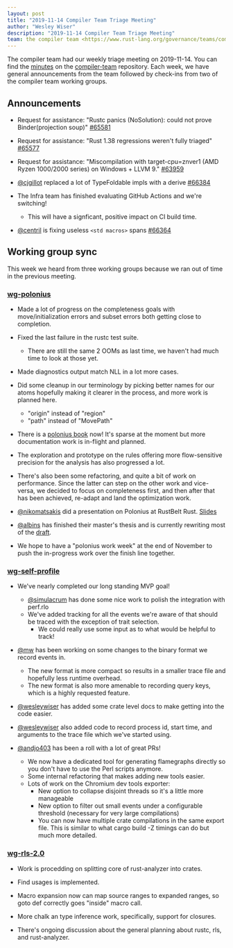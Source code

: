 ```yaml
---
layout: post
title: "2019-11-14 Compiler Team Triage Meeting"
author: "Wesley Wiser"
description: "2019-11-14 Compiler Team Triage Meeting"
team: the compiler team <https://www.rust-lang.org/governance/teams/compiler>
---
```


The compiler team had our weekly triage meeting on 2019-11-14.
You can find the [minutes](https://rust-lang.github.io/compiler-team/minutes/triage-meeting/2019-11-14/) on the [compiler-team](https://github.com/rust-lang/compiler-team) repository.
Each week, we have general announcements from the team followed by check-ins from two of the compiler team working groups.

## Announcements

- Request for assistance: "Rustc panics (NoSolution): could not prove Binder(projection soup)" [#65581](https://github.com/rust-lang/rust/issues/65581)

- Request for assistance: "Rust 1.38 regressions weren't fully triaged" [#65577](https://github.com/rust-lang/rust/issues/655577)

- Request for assistance: "Miscompilation with target-cpu=znver1 (AMD Ryzen 1000/2000 series) on Windows + LLVM 9." [#63959](https://github.com/rust-lang/rust/issues/63959)

- [@cjgillot] replaced a lot of TypeFoldable impls with a derive [#66384](https://github.com/rust-lang/rust/pull/66384)

- The Infra team has finished evaluating GitHub Actions and we're switching!
  - This will have a signficant, positive impact on CI build time.

- [@centril] is fixing useless `<std macros>` spans [#66364](https://github.com/rust-lang/rust/pull/66364)

## Working group sync

This week we heard from three working groups because we ran out of time in the previous meeting.

### [wg-polonius](https://rust-lang.github.io/compiler-team/working-groups/polonius/)

- Made a lot of progress on the completeness goals with move/initialization errors and subset errors both getting close to completion.

- Fixed the last failure in the rustc test suite.
  - There are still the same 2 OOMs as last time, we haven't had much time to look at those yet.

- Made diagnostics output match NLL in a lot more cases.

- Did some cleanup in our terminology by picking better names for our atoms hopefully making it clearer in the process, and more work is planned here.
  - "origin" instead of "region"
  - "path" instead of "MovePath"

- There is a [polonius book](https://rust-lang.github.io/polonius/) now! It's sparse at the moment but more documentation work is in-flight and planned.

- The exploration and prototype on the rules offering more flow-sensitive precision for the analysis has also progressed a lot.

- There's also been some refactoring, and quite a bit of work on performance. Since the latter can step on the other work and vice-versa, we decided to focus on completeness first, and then after that has been achieved, re-adapt and land the optimization work.

- [@nikomatsakis] did a presentation on Polonius at RustBelt Rust. [Slides](https://nikomatsakis.github.io/rust-belt-rust-2019/)

- [@albins] has finished their master's thesis and is currently rewriting most of the [draft](https://rust-lang.zulipchat.com/user_uploads/4715/ufu5BGNrkzVbV8FtkK3Tco6M/Albins-Thesis-draft-version.pdf).

- We hope to have a "polonius work week" at the end of November to push the in-progress work over the finish line together.

### [wg-self-profile](https://rust-lang.github.io/compiler-team/working-groups/self-profile/)

- We've nearly completed our long standing MVP goal!
  - [@simulacrum] has done some nice work to polish the integration with perf.rlo
  - We've added tracking for all the events we're aware of that should be traced with the exception of trait selection.
    - We could really use some input as to what would be helpful to track!

- [@mw] has been working on some changes to the binary format we record events in.
  - The new format is more compact so results in a smaller trace file and hopefully less runtime overhead.
  - The new format is also more amenable to recording query keys, which is a highly requested feature.

- [@wesleywiser] has added some crate level docs to make getting into the code easier.

- [@wesleywiser] also added code to record process id, start time, and arguments to the trace file which we've started using.

- [@andjo403] has been a roll with a lot of great PRs!
  - We now have a dedicated tool for generating flamegraphs directly so you don't have to use the Perl scripts anymore.
  - Some internal refactoring that makes adding new tools easier.
  - Lots of work on the Chromium dev tools exporter:
    - New option to collapse disjoint threads so it's a little more manageable
    - New option to filter out small events under a configurable threshold (necessary for very large compilations)
    - You can now have multiple crate compilations in the same export file. This is similar to what cargo build -Z timings can do but much more detailed.

### [wg-rls-2.0](https://rust-lang.github.io/compiler-team/working-groups/rls-2.0/)

- Work is procedding on splitting core of rust-analyzer into crates.

- Find usages is implemented.

- Macro expansion now can map source ranges to expanded ranges, so goto def correctly goes "inside" macro call.

- More chalk an type inference work, specifically, support for closures.

- There's ongoing discussion about the general planning about rustc, rls, and rust-analyzer.

[@cjgillot]: https://github.com/cjgillot
[@centril]: https://github.com/centril
[@nikomatsakis]: https://github.com/nikomatsakis
[@albins]: https://github.com/albins
[@simulacrum]: https://github.com/mark-simulacrum
[@mw]: https://github.com/michaelwoerister
[@wesleywiser]: https://github.com/wesleywiser
[@andjo403]: https://github.com/andjo403

